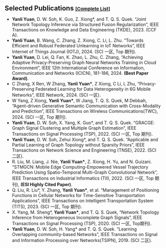 <!-- 
This code generates a list of publications with various details such as title, authors, conference, links, and citation information. It uses a for loop to iterate over the publications data and dynamically generates the HTML markup for each publication.

The publications are displayed in an ordered list (<ol>) with each publication represented as a list item (<li>). The list item contains a row (<div class="pub-row">) with two columns: one for the publication image and abbreviation, and the other for the publication details.

The publication image is displayed using an <img> tag with the source specified by the "link.image" variable. The abbreviation of the conference is displayed as a badge using the <abbr> tag.

The publication details such as title, authors, and conference are displayed within their respective <div> tags.

The links associated with the publication (PDF, code, project page, BibTex) are displayed as buttons using the <a> tag with the appropriate href and target attributes. The buttons are styled using CSS classes.

If there are any additional notes or other information associated with the publication, they are displayed using the <strong> and <i> tags.

If the publication has citation information available, it is displayed within a nested for loop. The citation information includes the title, year, number of citations, and a link to the "Cited By" page.

The code is written in Markdown and is intended to be used in a website or web page to display a list of publications.

-->
<h1 id="publications"></h1>

<h2 style="margin: 30px 0px 10px;"> Selected Publications <temp style="font-size:15px;"></temp><a href="https://scholar.google.com/citations?user=7La0oUa0e5IC&hl=en" target="_blank" style="font-size:15px;">[Complete List]</a></h2>



<ul>

<li><strong>Yanli Yuan</strong>,  D. W. Soh, K. Guo, Z. Xiong*, and T. Q. S. Quek. “Joint Network Topology Inference via Structured Fusion Regularization”, IEEE Transactions on Knowledge and Data Engineering (TKDE), 2023. (CCF A).</li>
<li><strong>Yanli Yuan</strong>,  B. Wang, C. Zhang, Z. Xiong, C. Li, L. Zhu. “Towards Efficient and Robust Federated Unlearning in IoT Networks”, IEEE Internet of Things Journal (IOTJ), 2024. (SCI 一区, Top 期刊).</li>
<li><strong>Yanli Yuan</strong>, D. Lei, Q. Fan, K. Zhao, L. Zhu, C. Zhang, “Achieving Adaptive Privacy-Preserving Graph Neural Networks Training in Cloud Environment”, IEEE 12th International Conference on Information, Communication and Networks (ICICN), 181-186, 2024. <strong>(Best Paper Award)</strong>. </li>
<li>C Zhang, X Ren, W Zhang, <strong>Yanli Yuan*</strong>, Z Xiong, C Li, L Zhu, “Privacy-Preserving Federated Learning for Data Heterogeneity in 6G Mobile Networks”, IEEE Network, 2024. (SCI 一区). </li>
<li>W Yang, Z Xiong, <strong>Yanli Yuan*</strong>, W Jiang, T. Q. S. Quek, M Debbah, “Agent-driven Generative Semantic Communication with Cross-Modality and Prediction”, IEEE Transactions on Wireless Communications(TWC), 2024. (SCI 一区, Top 期刊). </li>
<li><strong>Yanli Yuan</strong>, D. W. Soh, X. Yang, K. Guo*, and T. Q. S. Quek. “GRACGE: Graph Signal Clustering and Multiple Graph Estimation”, IEEE Transactions on Signal Processing (TSP), 2022. (SCI 一区, Top 期刊). </li>
<li><strong>Yanli Yuan</strong>, D. W. Soh, Zehui Xiong*, and T. Q. S. Quek. “Applicable and Partial Learning of Graph Topology without Sparsity Priors”, IEEE Transactions on Network Science and Engineering (TNSE), 2022. (SCI 二区). </li>
<li>R. Liu, M. Liang, J. Nie, <strong>Yanli Yuan*</strong>, Z. Xiong, H. Yu, and N. Guizani. “STMGCN: Mobile Edge Computing-Empowered Vessel Trajectory Prediction Using Spatio-Temporal Multi-Graph Convolutional Network”, IEEE Transactions on Industrial Informatics (TII), 2022. (SCI 一区, Top 期刊), <strong>(ESI Highly Cited Paper)</strong>.</li>
<li>Q. Liu, R. Liu*, Y. Zhang, <strong>Yanli Yuan*</strong>, et al. “Management of Positioning Functions in Cellular Networks for Time-Sensitive Transportation Applications”, IEEE Transactions on Intelligent Transportation System (TITS), 2023. (SCI 一区, Top 期刊).</li>
<li>X. Yang, M. Sheng*, <strong>Yanli Yuan*</strong>, and T. Q. S. Quek, “Network Topology Inference from Heterogeneous Incomplete Graph Signals”, IEEE Transactions on Signal Processing (TSP), 2020. (SCI 一区, Top期刊).</li>
<li><strong>Yanli Yuan</strong>, D. W. Soh, H. Yang* and T. Q. S. Quek. “Learning Overlapping community-based Networks”, IEEE Transactions on Signal and Information Processing over Networks(TSIPN), 2019. (SCI 二区).</li>

</ul>



